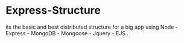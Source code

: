 # Express-Structure
its the basic and best distributed structure for a big app using Node - Express - MongoDB - Mongoose - Jquery - EJS
.

